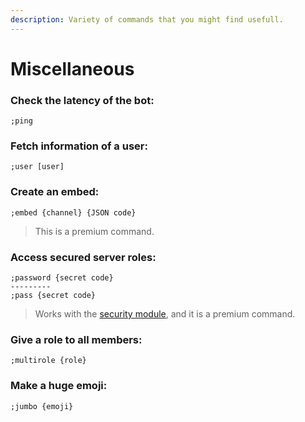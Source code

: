 ```yaml
---
description: Variety of commands that you might find usefull.
---
```


# Miscellaneous

### Check the latency of the bot:

```text
;ping
```

### Fetch information of a user:

```text
;user [user]
```

### Create an embed:

```text
;embed {channel} {JSON code}
```

> This is a premium command.

### Access secured server roles:

```text
;password {secret code}
---------
;pass {secret code}
```

> Works with the [security module](../configuration/modules/security.md), and it is a premium command.

### Give a role to all members:

```text
;multirole {role}
```

### Make a huge emoji:

```text
;jumbo {emoji}
```

